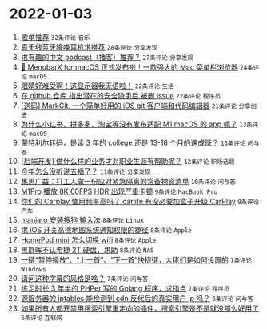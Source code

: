 # 2022-01-03

1. [歌单推荐](https://www.v2ex.com/t/825877) `32条评论` `音乐`
1. [真无线蓝牙降噪耳机求推荐](https://www.v2ex.com/t/825894) `28条评论` `分享发现`
1. [求有趣的中文 podcast（播客）推荐？](https://www.v2ex.com/t/825875) `27条评论` `分享发现`
1. [🎉 MenubarX for macOS 正式发布啦！一款强大的 Mac 菜单栏浏览器](https://www.v2ex.com/t/825917) `24条评论` `macOS`
1. [眼睛好难受啊！这显示器我无语啦！](https://www.v2ex.com/t/825919) `22条评论` `生活`
1. [在 github 仓库 指出潜在的安全隐患后 被删 issue](https://www.v2ex.com/t/825909) `22条评论` `程序员`
1. [[送码] MarkGit, 一个简单好用的 iOS git 客户端和代码编辑器](https://www.v2ex.com/t/825900) `21条评论` `分享创造`
1. [为什么小红书、拼多多、淘宝等没有发布适配 M1 macOS 的 app 呢？](https://www.v2ex.com/t/825915) `13条评论` `macOS`
1. [蒙特利尔转码，是读 3 年的 college 还是 13-18 个月的速成班？](https://www.v2ex.com/t/825868) `13条评论` `问与答`
1. [[后端开发] 做什么样的业务才对职业生涯有帮助呢？](https://www.v2ex.com/t/825880) `12条评论` `职场话题`
1. [今年怎么没听说五福了？](https://www.v2ex.com/t/825912) `11条评论` `分享发现`
1. [集思广益：打工人做一份应对紧急隔离的常备物资清单](https://www.v2ex.com/t/825899) `10条评论` `问与答`
1. [M1Pro 播放 8K 60FPS HDR 出现严重卡顿](https://www.v2ex.com/t/825923) `9条评论` `MacBook Pro`
1. [你们的 Carplay 使用频率高吗？ carlife 有没必要加盒子升级 CarPlay](https://www.v2ex.com/t/825914) `9条评论` `汽车`
1. [manjaro 安装搜狗 输入法](https://www.v2ex.com/t/825913) `8条评论` `Linux`
1. [求 iOS 开关高德地图系统通知权限的捷径](https://www.v2ex.com/t/825896) `8条评论` `Apple`
1. [HomePod mini 怎么切换 wifi](https://www.v2ex.com/t/825883) `8条评论` `Apple`
1. [黑群晖不认希捷 2T 硬盘，求助](https://www.v2ex.com/t/825866) `8条评论` `NAS`
1. [一键“暂停播放”、“上一首”、“下一首”快捷键，大佬们是如何设置的](https://www.v2ex.com/t/825934) `7条评论` `Windows`
1. [请问这种字幕的风格是啥？](https://www.v2ex.com/t/825910) `7条评论` `问与答`
1. [练习时长 3 年半的 PHPer 写的 Golang 程序，求指点](https://www.v2ex.com/t/825872) `7条评论` `程序员`
1. [源服务器的 iptables 能检测到 cdn 反代后的真实用户 ip 吗？](https://www.v2ex.com/t/825931) `6条评论` `问与答`
1. [如果所有人都开禁用搜索引擎重定向的插件，搜索引擎是不是就没那么好用了](https://www.v2ex.com/t/825922) `6条评论` `互联网`
